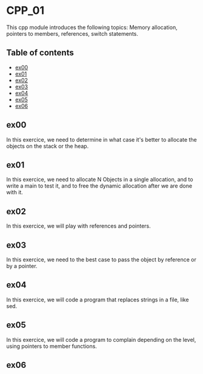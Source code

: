 # CPP_01
This cpp module introduces the following topics: Memory allocation, pointers to members, references, switch statements.

## Table of contents
* [ex00](#ex00)
* [ex01](#ex01)
* [ex02](#ex02)
* [ex03](#ex03)
* [ex04](#ex04)
* [ex05](#ex05)
* [ex06](#ex06)

## ex00

In this exercice, we need to determine in what case it's better to allocate the objects on the stack or the heap.

## ex01

In this exercice, we need to allocate N Objects in a single allocation, and to write a main to test it, and to free the dynamic allocation after we are done with it.

## ex02

In this exercice, we will play with references and pointers.

## ex03

In this exercice, we need to the best case to pass the object by reference or by a pointer.

## ex04

In this exercice, we will code a program that replaces strings in a file, like sed.

## ex05

In this exercice, we will code a program to complain depending on the level, using pointers to member functions.

## ex06
